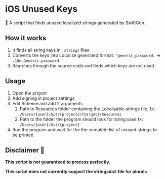 # iOS Unused Keys
📝 A script that finds unused localized strings generated by SwiftGen.

## How it works
1. It finds all string keys in `.strings` files
2. Converts the keys into Localize generated format: `"generic_password.` => `L10n.Generic.password`
3. Searches through the source code and finds which keys are not used

## Usage
1. Open the project
2. Add signing in project settings
3. Edit Scheme and add 2 arguments
    1. Path to Resources folder containing the Localizable.strings file, fx: `/Users/{user}/Git/{project}/{target}/Resources`
    2. Path to the folder the program should look for string uses fx: `/Users/{user}/Git/{project}`
4. Run the program and wait for the the complete list of unused strings to be printed

## Disclaimer 🚧
**This script is not guaranteed to process perfectly.**

**This script does not currently support the stringsdict file for plurals**
